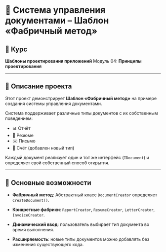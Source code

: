 # 📄 Система управления документами – Шаблон «Фабричный метод»

## 📌 Курс
**Шаблоны проектирования приложений**
Модуль 04: **Принципы проектирования**

---

## 📖 Описание проекта

Этот проект демонстрирует **Шаблон «Фабричный метод»** на примере создания системы управления документами.

Система поддерживает различные типы документов с их собственным поведением:

- 📊 Отчёт
- 📑 Резюме
- ✉️ Письмо
- 🧾 Счёт (добавлен новый тип)

Каждый документ реализует один и тот же интерфейс (`IDocument`) и определяет свой собственный способ открытия.

---

## 🎯 Основные возможности
- **Фабричный метод**: Абстрактный класс `DocumentCreator` определяет `CreateDocument()`.

- **Конкретные фабрики**: `ReportCreator`, `ResumeCreator`, `LetterCreator`, `InvoiceCreator`.
- **Динамический ввод**: пользователь выбирает тип документа во время выполнения.
- **Расширяемость**: новые типы документов можно добавлять без изменения существующего кода.
